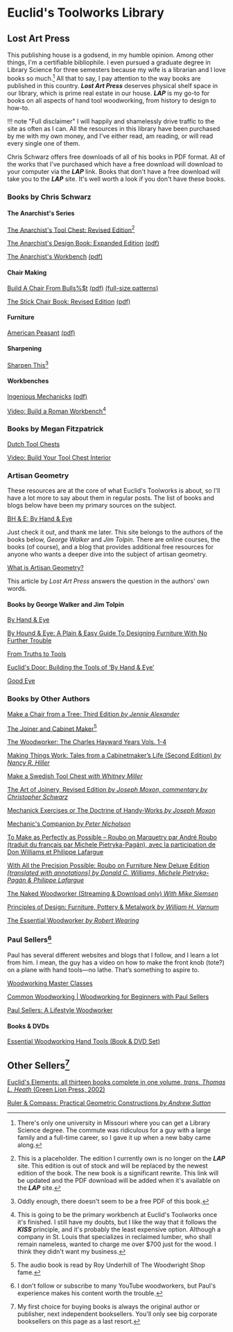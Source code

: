 # Euclid's Toolworks Library

## Lost Art Press

This publishing house is a godsend, in my humble opinion. Among other things, I'm a certifiable bibliophile. I even pursued a graduate degree in Library Science for three semesters because my wife is a librarian and I love books so much.[^1] All that to say, I pay attention to the way books are published in this country. ***Lost Art Press*** deserves physical shelf space in our library, which is prime real estate in our house. ***LAP*** is my go-to for books on all aspects of hand tool woodworking, from history to design to how-to.

!!! note "Full disclaimer"
    I will happily and shamelessly drive traffic to the site as often as I can. All the resources in this library have been purchased by me with my own money, and I've either read, am reading, or will read every single one of them.

Chris Schwarz offers free downloads of all of his books in PDF format. All of the works that I've purchased which have a free download will download to your computer via the ***LAP*** link. Books that don't have a free download will take you to the ***LAP*** site. It's well worth a look if you don't have these books.

### Books by Chris Schwarz

#### The Anarchist's Series

[The Anarchist's Tool Chest: Revised Edition](https://lostartpress.com/products/the-anarchists-tool-chest?_pos=6&_psq=+Anarchist%27s&_ss=e&_v=1.0)[^2]

[The Anarchist's Design Book: Expanded Edition](https://lostartpress.com/products/the-anarchists-design-book?_pos=2&_sid=e40acc0da&_ss=r&_fid=ecaab3f0a) [(pdf)](https://blog.lostartpress.com/wp-content/uploads/2024/02/ADB_expanded_2024.pdf)

[The Anarchist's Workbench](https://lostartpress.com/products/the-anarchists-workbench?_pos=1&_sid=09236828f&_ss=r&_fid=82c3f0a82) [(pdf)](https://blog.lostartpress.com/wp-content/uploads/2020/07/AWB_Consumer_June-2020_v5.1-1.pdf)

#### Chair Making

[Build A Chair From Bulls%$t](https://lostartpress.com/products/build-a-chair-from-bulls-t?_pos=1&_psq=+build+a+chair&_ss=e&_v=1.0) [(pdf)](https://blog.lostartpress.com/wp-content/uploads/2025/05/BACFBS_book.pdf) [(full-size patterns)](https://blog.lostartpress.com/wp-content/uploads/2025/05/BACFBS-full-size-patterns-for-download-and-printing.pdf)

[The Stick Chair Book: Revised Edition](https://lostartpress.com/products/the-stick-chair-book?_pos=6&_psq=+chair&_ss=e&_v=1.0) [(pdf)](https://blog.lostartpress.com/wp-content/uploads/2023/09/The-Stick-Chair-Book-REVISED-2023.pdf)

#### Furniture

[American Peasant](https://lostartpress.com/products/american-peasant-signed-by-the-author?_pos=1&_psq=+American+peas&_ss=e&_v=1.0) [(pdf)](https://blog.lostartpress.com/wp-content/uploads/2024/07/American-Peasant-July-2024.pdf)

#### Sharpening

[Sharpen This](https://lostartpress.com/products/sharpen-this?_pos=1&_psq=+Sharpen&_ss=e&_v=1.0&variant=39783356039231)[^3]

#### Workbenches

[Ingenious Mechanicks](https://lostartpress.com/products/ingenious-mechanicks?_pos=1&_psq=+ingenious&_ss=e&_v=1.0) [(pdf)](https://blog.lostartpress.com/wp-content/uploads/2024/12/Ingenious_Mechanicks_4.pdf)

[Video: Build a Roman Workbench](https://lostartpress.com/products/video-build-a-roman-workbench?_pos=4&_psq=+workbench&_ss=e&_v=1.0)[^4]

### Books by Megan Fitzpatrick

[Dutch Tool Chests](https://lostartpress.com/products/dutch-tool-chests?_pos=1&_psq=+Megan+Fitzpatrick&_ss=e&_v=1.0)

[Video: Build Your Tool Chest Interior](https://lostartpress.com/products/video-build-your-tool-chest-interior?_pos=3&_psq=+Megan&_ss=e&_v=1.0)

### Artisan Geometry

These resources are at the core of what Euclid's Toolworks is about, so I'll have a lot more to say about them in regular posts. The list of books and blogs below have been my primary sources on the subject.

[BH & E: By Hand & Eye](https://www.byhandandeye.com/)

Just check it out, and thank me later. This site belongs to the authors of the books below, *George Walker* and *Jim Tolpin*. There are online courses, the books (of course), and a blog that provides additional free resources for anyone who wants a deeper dive into the subject of artisan geometry.

[What is Artisan Geometry?](https://lostartpress.com/pages/what-is-artisan-geometry?_pos=1&_sid=8e65f218a&_ss=r)

This article by *Lost Art Press* answers the question in the authors' own words.

#### Books by George Walker and Jim Tolpin

[By Hand & Eye](https://lostartpress.com/products/by-hand-eye-1?_pos=1&_psq=+by+hand&_ss=e&_v=1.0&variant=501064457)

[By Hound & Eye: A Plain & Easy Guide To Designing Furniture With No Further Trouble](https://lostartpress.com/products/by-hound-eye?_pos=1&_psq=+by+hound&_ss=e&_v=1.0&variant=6373998785)

[From Truths to Tools](https://lostartpress.com/products/from-truth-to-tools?_pos=1&_psq=+truth&_ss=e&_v=1.0&variant=104827781139)

[Euclid's Door: Building the Tools of ‘By Hand & Eye’](https://lostartpress.com/products/euclids-door?_pos=1&_sid=bc218e5d5&_ss=r&variant=39679042355263)

[Good Eye](https://lostartpress.com/products/good-eye?_pos=1&_psq=+good&_ss=e&_v=1.0&variant=41389817036863)

### Books by Other Authors

[Make a Chair from a Tree: Third Edition *by Jennie Alexander*](https://lostartpress.com/products/make-a-chair-from-a-tree)

[The Joiner and Cabinet Maker](https://lostartpress.com/products/the-joiner-and-cabinet-maker-1)[^5]

[The Woodworker: The Charles Hayward Years Vols. 1-4](https://lostartpress.com/products/the-woodworker-vols-1-4?_pos=2&_sid=56eb0681e&_ss=r&variant=41514873454655)

[Making Things Work: Tales from a Cabinetmaker’s Life (Second Edition) *by Nancy R. Hiller*](https://lostartpress.com/products/making-things-work-tales-from-a-cabinetmaker-s-life?_pos=1&_sid=45cd586ce&_ss=r)

[Make a Swedish Tool Chest *with Whitney Miller*](https://lostartpress.com/products/make-a-swedish-tool-chest-with-whitney-miller)

[The Art of Joinery, Revised Edition *by Joseph Moxon, commentary by Christopher Schwarz*](https://blog.lostartpress.com/wp-content/uploads/2022/07/AOJ_revised_Jan2020.pdf)

[Mechanick Exercises or The Doctrine of Handy-Works *by Joseph Moxon*](https://www.leevalley.com/en-us/shop/tools/books-and-dvds/115398-mechanick-exercises-or-the-doctrine-of-handy-works?item=20L0359)

[Mechanic's Companion *by Peter Nicholson*](https://lostartpress.com/products/mechanics-companion?_pos=1&_psq=+Mechanics&_ss=e&_v=1.0)

[To Make as Perfectly as Possible – Roubo on Marquetry par André Roubo (traduit du français par Michele Pietryka-Pagán), avec la participation de Don Williams et Philippe Lafargue](https://www.leevalley.com/en-us/shop/tools/books-and-dvds/71187-to-make-as-perfectly-as-possible-roubo-on-marquetry?item=20L0325)

[With All the Precision Possible: Roubo on Furniture New Deluxe Edition *[translated with annotations] by Donald C. Williams, Michele Pietryka-Pagán & Philippe Lafargue*](https://lostartpress.com/products/with-all-the-precision-possible-roubo-on-furniture-deluxe-edition?_pos=1&_psq=+Roubo&_ss=e&_v=1.0)

[The Naked Woodworker (Streaming & Download only) *With Mike Siemsen*](https://lostartpress.com/products/the-naked-woodworker?_pos=4&_psq=+The+woodworker&_ss=e&_v=1.0)

[Principles of Design: Furniture, Pottery & Metalwork *by William H. Varnum*](https://lostartpress.com/products/principles-of-design-furniture-clay-glass?_pos=1&_psq=+Principles+&_ss=e&_v=1.0)

[The Essential Woodworker *by Robert Wearing*](https://lostartpress.com/products/the-essential-woodworker?_pos=1&_psq=+The+Essential&_ss=e&_v=1.0&variant=41325887848511)

### Paul Sellers[^6]

Paul has several different websites and blogs that I follow, and I learn a lot from him. I mean, the guy has a video on how to make the front knob (tote?) on a plane with hand tools—no lathe. That’s something to aspire to.

[Woodworking Master Classes](https://woodworkingmasterclasses.com/)

[Common Woodworking | Woodworking for Beginners with Paul Sellers](https://commonwoodworking.com/)

[Paul Sellers: A Lifestyle Woodworker](https://paulsellers.com/)

#### Books & DVDs

[Essential Woodworking Hand Tools (Book & DVD Set)](https://rokesmith.com/product/essential-woodworking-hand-tools-book-dvd-set)

## Other Sellers[^7]

[Euclid's Elements: all thirteen books complete in one volume, *trans. Thomas L. Heath* (Green Lion Press, 2002)](https://www.greenlion.com/books/EuclidsElements.html)

[Ruler & Compass: Practical Geometric Constructions *by Andrew Sutton*](https://bookshop.org/p/books/ruler-compass-practical-geometric-constructions-andrew-sutton/12543278?ean=9781952178092)

[^1]: There's only one university in Missouri where you can get a Library Science degree. The commute was ridiculous for a guy with a large family and a full-time career, so I gave it up when a new baby came along.

[^2]: This is a placeholder. The edition I currently own is no longer on the ***LAP*** site. This edition is out of stock and will be replaced by the newest edition of the book. The new book is a significant rewrite. This link will be updated and the PDF download will be added when it's available on the ***LAP*** site.

[^3]: Oddly enough, there doesn't seem to be a free PDF of this book.

[^4]: This is going to be the primary workbench at Euclid's Toolworks once it's finished. I still have my doubts, but I like the way that it follows the ***KISS*** principle, and it's probably the least expensive option. Although a company in St. Louis that specializes in reclaimed lumber, who shall remain nameless, wanted to charge me over $700 just for the wood. I think they didn't want my business.

[^5]: The audio book is read by Roy Underhill of The Woodwright Shop fame.

[^6]: I don't follow or subscribe to many YouTube woodworkers, but Paul's experience makes his content worth the trouble.

[^7]: My first choice for buying books is always the original author or publisher, next independent booksellers. You'll only see big corporate booksellers on this page as a last resort.
